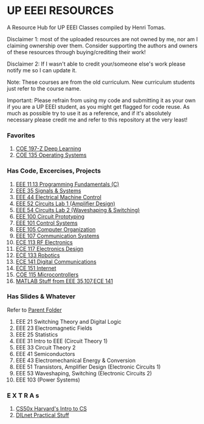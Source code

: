 # UP EEEI RESOURCES 
A Resource Hub for UP EEEI Classes compiled by Henri Tomas. 

Disclaimer 1: most of the uploaded resources are not owned by me, nor am I claiming ownership over them. Consider supporting the authors and owners of these resources through buying/crediting their work!

Disclaimer 2: If I wasn't able to credit your/someone else's work please notify me so I can update it. 

Note: These courses are from the old curriculum. New curriculum students just refer to the course name.

Important: Please refrain from using my code and submitting it as your own if you are a UP EEEI student, as you might get flagged for code reuse. As much as possible try to use it as a reference, and if it's absolutely necessary please credit me and refer to this repository at the very least!

### Favorites
1. [COE 197-Z Deep Learning](https://drive.google.com/drive/folders/1MxIob8XLhhxQi6wBt3cREU6HPR0otUcf?usp=sharing)
2. [COE 135 Operating Systems](https://drive.google.com/drive/folders/1H5tQEGceSTPPpUctUJPU-w8BtMiEy-72?usp=sharing)

### Has Code, Excercises, Projects
1. [EEE 11,13 Programming Fundamentals (C)](https://drive.google.com/open?id=1dJS638TpvoVLesfbCTFexLAZ9ciijOda)
2. [EEE 35 Signals & Systems](https://drive.google.com/open?id=1HDYws1ktg6jy5mmeaGQE_Vu0yuRx1XEU)
3. [EEE 44 Electrical Machine Control](https://drive.google.com/open?id=1cbYObJtWeKn0BWGWmu5TtjZpS8Gg0c0Q)
4. [EEE 52 Circuits Lab 1 (Amplifier Design)](https://drive.google.com/open?id=1UvIOi0mkWJXHSdBDKw-lxdZUZ7O3aI-l)
5. [EEE 54 Circuits Lab 2 (Waveshaping & Switching)](https://drive.google.com/open?id=18eFacc8sfAEZO5Ij2ggsmKrE4CkBsGX4)
6. [EEE 100 Circuit Prototyping](https://drive.google.com/open?id=1myrL3GiJok-IOVOz7WQfIUPre1Pt8eaa)
7. [EEE 101 Control Systems](https://drive.google.com/open?id=1fMBif1G_TxW41Z8m-0f3i1niE7YMW9oR)
8. [EEE 105 Computer Organization](https://drive.google.com/open?id=1Q2sf0Yjcjs5UJtgKd0SZy3MSsczHGq3H)
9. [EEE 107 Communication Systems](https://drive.google.com/open?id=1XSIQpglyG96FKsqqYltzF1CkkGASKNun)
10. [ECE 113 RF Electronics](https://drive.google.com/open?id=1sDYxAo9aPc9I3simj7A7KjIhRhYcQQ7R)
11. [ECE 117 Electronics Design](https://drive.google.com/open?id=1oIYeaFdXiB2KDznWg--7fxRFBmLbWCOc)
12. [ECE 133 Robotics](https://drive.google.com/open?id=19WTAnr77CaFWkecEP4SfamAMwsUkkzwl)
13. [ECE 141 Digital Communications](https://drive.google.com/open?id=1rs8T2Wu9XBeHIEYo2aolQRewq0mbM7z1)
14. [ECE 151 Internet](https://drive.google.com/open?id=1jUKFW4KhDy-MqyE5kc2JBjNbezK35Xr1)
15. [COE 115 Microcontrollers](https://drive.google.com/open?id=19wmTbOn4PIszdZnK7zCypBwqBL9vbMvT)
16. [MATLAB Stuff from EEE 35,107,ECE 141](https://drive.google.com/drive/folders/1kCoqyrwo4JowOEauMuoZVk9-L2k-KPVM?usp=sharing)
 
### Has Slides & Whatever 
Refer to [Parent Folder](https://drive.google.com/open?id=12Bw5RXfeCXyhil46N8j9iakIp7T71kLj)
1. EEE 21 Switching Theory and Digital Logic
2. EEE 23 Electromagnetic Fields
3. EEE 25 Statistics
4. EEE 31 Intro to EEE (Circuit Theory 1)
5. EEE 33 Circuit Theory 2
6. EEE 41 Semiconductors
7. EEE 43 Electromechanical Energy & Conversion
8. EEE 51 Transistors, Amplifier Design (Electronic Circuits 1)
9. EEE 53 Waveshaping, Switching (Electronic Circuits 2)
10. EEE 103 (Power Systems)

### E X T R A s
1. [CS50x Harvard's Intro to CS](https://drive.google.com/open?id=1V2ZL_dfcO5_E7y4xtKcaM3sOOatgb9cx)
2. [DILnet Practical Stuff](https://drive.google.com/open?id=1SZeGXxrP6ZgWDLmCbSvbBY3YxZTqbEK6)


